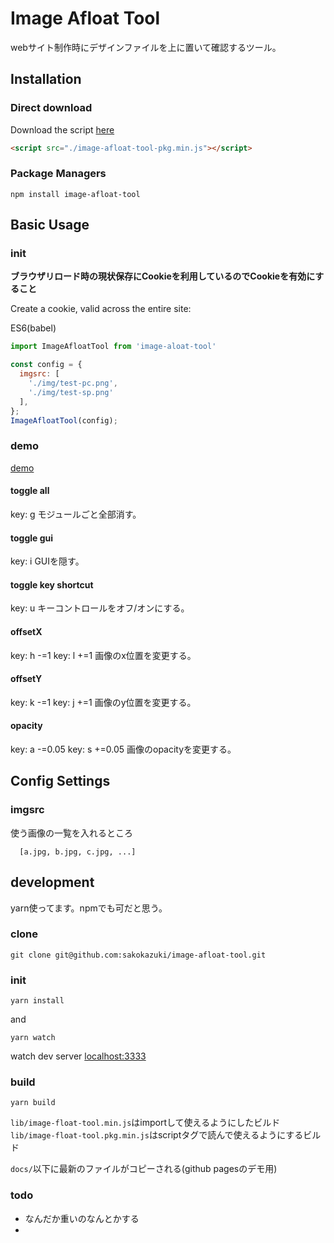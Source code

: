 
# Image Afloat Tool

webサイト制作時にデザインファイルを上に置いて確認するツール。


## Installation

### Direct download

Download the script [here](https://github.com/sakokazuki/image-afloat-tool/blob/master/lib/image-afloat-tool-pkg.min.js)
```html
<script src="./image-afloat-tool-pkg.min.js"></script>
```

### Package Managers

```
npm install image-afloat-tool
```

## Basic Usage

### init

**ブラウザリロード時の現状保存にCookieを利用しているのでCookieを有効にすること**

Create a cookie, valid across the entire site:

ES6(babel)
```javascript
import ImageAfloatTool from 'image-aloat-tool'

const config = {
  imgsrc: [
    './img/test-pc.png',
    './img/test-sp.png'
  ],
};
ImageAfloatTool(config);
```

### demo

[demo](https://sakokazuki.github.io/image-afloat-tool/)

#### toggle all

key: g
モジュールごと全部消す。

#### toggle gui

key: i
GUIを隠す。

#### toggle key shortcut

key: u
キーコントロールをオフ/オンにする。

#### offsetX

key: h -=1
key: l +=1
画像のx位置を変更する。

#### offsetY

key: k -=1
key: j +=1
画像のy位置を変更する。

#### opacity

key: a -=0.05
key: s +=0.05
画像のopacityを変更する。

## Config Settings

### imgsrc

使う画像の一覧を入れるところ

```
  [a.jpg, b.jpg, c.jpg, ...]
```

## development

yarn使ってます。npmでも可だと思う。

### clone

```
git clone git@github.com:sakokazuki/image-afloat-tool.git
```

### init

```
yarn install
```

and

```
yarn watch
```

watch dev server [localhost:3333](localhost:3000)

### build

```
yarn build
```

`lib/image-float-tool.min.js`はimportして使えるようにしたビルド
`lib/image-float-tool.pkg.min.js`はscriptタグで読んで使えるようにするビルド

`docs/`以下に最新のファイルがコピーされる(github pagesのデモ用)

### todo

- なんだか重いのなんとかする
-
